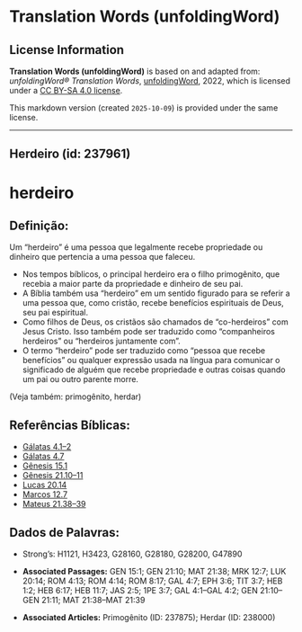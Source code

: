 # Translation Words (unfoldingWord)

## License Information

**Translation Words (unfoldingWord)** is based on and adapted from: _unfoldingWord® Translation Words_, [unfoldingWord](https://unfoldingword.org/utw), 2022, which is licensed under a [CC BY-SA 4.0 license](https://creativecommons.org/licenses/by-sa/4.0/legalcode.en).

This markdown version (created `2025-10-09`) is provided under the same license.



--------------------------------

## Herdeiro (id: 237961)

herdeiro
========

Definição:
----------

Um “herdeiro” é uma pessoa que legalmente recebe propriedade ou dinheiro que pertencia a uma pessoa que faleceu.

* Nos tempos bíblicos, o principal herdeiro era o filho primogênito, que recebia a maior parte da propriedade e dinheiro de seu pai.
* A Bíblia também usa “herdeiro” em um sentido figurado para se referir a uma pessoa que, como cristão, recebe benefícios espirituais de Deus, seu pai espiritual.
* Como filhos de Deus, os cristãos são chamados de “co\-herdeiros” com Jesus Cristo. Isso também pode ser traduzido como “companheiros herdeiros” ou “herdeiros juntamente com”.
* O termo “herdeiro” pode ser traduzido como “pessoa que recebe benefícios” ou qualquer expressão usada na língua para comunicar o significado de alguém que recebe propriedade e outras coisas quando um pai ou outro parente morre.

(Veja também: primogênito, herdar)

Referências Bíblicas:
---------------------

* [Gálatas 4\.1–2](https://ref.ly/Gal4:1-Gal4:2)
* [Gálatas 4\.7](https://ref.ly/Gal4:7)
* [Gênesis 15\.1](https://ref.ly/Gen15:1)
* [Gênesis 21\.10–11](https://ref.ly/Gen21:10-Gen21:11)
* [Lucas 20\.14](https://ref.ly/Luke20:14)
* [Marcos 12\.7](https://ref.ly/Mark12:7)
* [Mateus 21\.38–39](https://ref.ly/Matt21:38-Matt21:39)

Dados de Palavras:
------------------

* Strong’s: H1121, H3423, G28160, G28180, G28200, G47890

* **Associated Passages:** GEN 15:1; GEN 21:10; MAT 21:38; MRK 12:7; LUK 20:14; ROM 4:13; ROM 4:14; ROM 8:17; GAL 4:7; EPH 3:6; TIT 3:7; HEB 1:2; HEB 6:17; HEB 11:7; JAS 2:5; 1PE 3:7; GAL 4:1–GAL 4:2; GEN 21:10–GEN 21:11; MAT 21:38–MAT 21:39
* **Associated Articles:** Primogênito (ID: 237875); Herdar (ID: 238000)

